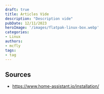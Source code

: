 ```yaml
---
draft: true
title: Articles Vide
description: "Description vide"
pubDate: 12/11/2023
heroImage: '/images/flatpak-linux-box.webp'
categories: 
- Linux
authors: 
- mcfly
tags:
- tag
---
```


## Sources
* https://www.home-assistant.io/installation/